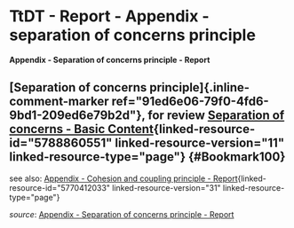 

# TtDT - Report - Appendix - separation of concerns principle



**Appendix - Separation of concerns principle - Report**



## [Separation of concerns principle]{.inline-comment-marker ref="91ed6e06-79f0-4fd6-9bd1-209ed6e79b2d"}, for review [Separation of concerns - Basic Content](https://borocvi.atlassian.net/wiki/spaces/SB/pages/5788860551/Separation+of+concerns+-+Basic+Content "https://borocvi.atlassian.net/wiki/spaces/SB/pages/5788860551/Separation+of+concerns+-+Basic+Content"){linked-resource-id="5788860551" linked-resource-version="11" linked-resource-type="page"} {#Bookmark100}

see also: [Appendix - Cohesion and coupling principle -
Report](https://borocvi.atlassian.net/wiki/spaces/SB/pages/5770412033/Appendix+-+Cohesion+and+coupling+principle+-+Report "https://borocvi.atlassian.net/wiki/spaces/SB/pages/5770412033/Appendix+-+Cohesion+and+coupling+principle+-+Report"){linked-resource-id="5770412033"
linked-resource-version="31" linked-resource-type="page"}

*source*: [Appendix - Separation of concerns principle -
Report](https://borocvi.atlassian.net/wiki/spaces/SB/pages/5771460619/Appendix+-+Separation+of+concerns+principle+-+Report "https://borocvi.atlassian.net/wiki/spaces/SB/pages/5771460619/Appendix+-+Separation+of+concerns+principle+-+Report")

